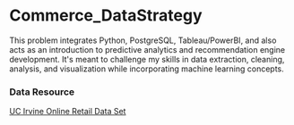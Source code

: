 # Commerce_DataStrategy
This problem integrates Python, PostgreSQL, Tableau/PowerBI, and also acts as an introduction to predictive analytics and recommendation engine development. It's meant to challenge my  skills in data extraction, cleaning, analysis, and visualization while incorporating machine learning concepts.

### Data Resource
[UC Irvine Online Retail Data Set]([https://archive.ics.uci.edu/dataset/352/online+retail])
